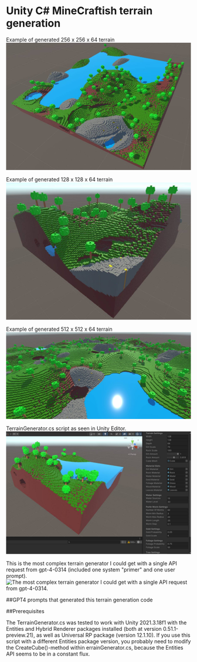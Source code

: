 # Unity C# MineCraftish terrain generation

Example of generated 256 x 256 x 64 terrain
![Example of generated 256 x 256 x 64 terrain](chatGPT_finalAlg_medium.jpg)

Example of generated 128 x 128 x 64 terrain
![Example of generated 128 x 128 x 64 terrain](chatGPT_finalAlg_small.jpg)

Example of generated 512 x 512 x 64 terrain
![Example of generated 512 x 512 x 64 terrain](chatGPT_finalAlg_large.jpg)

TerrainGenerator.cs script as seen in Unity Editor.
![TerrainGenerator.cs script as seen in Unity Editor.](chatGPT_finalAlg_UI.jpg)

This is the most complex terrain generator I could get with a single API request from gpt-4-0314 (included one system "primer" and one user prompt).
![The most complex terrain generator I could get with a single API request from gpt-4-0314.]()

##GPT4 prompts that generated this terrain generation code



##Prerequisites

The TerrainGenerator.cs was tested to work with Unity 2021.3.18f1 with the Entities and Hybrid Renderer packages installed (both at version 0.51.1-preview.21), as well as Universal RP package (version 12.1.10). If you use this script with a different Entities package version, you probably need to modify the CreateCube()-method within errainGenerator.cs, because the Entities API seems to be in a constant flux.
